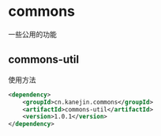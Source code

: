 # commons
一些公用的功能

## commons-util
使用方法
```xml
<dependency>
    <groupId>cn.kanejin.commons</groupId>
    <artifactId>commons-util</artifactId>
    <version>1.0.1</version>
</dependency>
```
